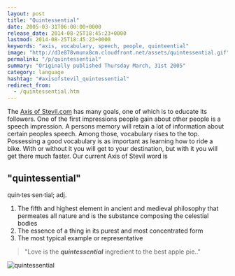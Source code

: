 ```yaml
---
layout: post
title: "Quintessential"
date: 2005-03-31T06:00:00+0000
release_date: 2014-08-25T18:45:23+0000
lastmod: 2014-08-25T18:45:23+0000
keywords: "axis, vocabulary, speech, people, quinteential"
image: "http://d3e878vmunx8cm.cloudfront.net/assets/quintessential.gif"
permalink: "/p/quintessential"
summary: "Originally published Thursday March, 31st 2005"
category: language
hashtag: "#axisofstevil_quintessential"
redirect_from:
  - /quintessential.htm
---
```


[id_1]: http://d3e878vmunx8cm.cloudfront.net/assets/quintessential.gif "quintessential"
The [Axis of Stevil.com](/ "Axis of Stevil.com") has many goals, one of which is to educate its followers. One of the first impressions people gain about other people is a speech impression. A persons memory will retain a lot of information about certain peoples speech. Among those, vocabulary rises to the top. Possessing a good vocabulary is as important as learning how to ride a bike. With or without it you will get to your destination, but with it you will get there much faster. Our current Axis of Stevil word is

## "quintessential" ##

quin·tes·sen·tial; adj.

1. The fifth and highest element in ancient and medieval philosophy that permeates all nature and is the substance composing the celestial bodies
2. The essence of a thing in its purest and most concentrated form
3. The most typical example or representative

> "Love is the ***quintessential*** ingredient to the best apple pie.."

![quintessential][id_1]
